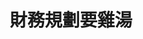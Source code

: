 ---
title: 財務規劃要雞湯
description: 正能量不一定行!但偶爾來點正能量就行!
image: cover.png

# Badge style
style:
    background: 
    color: 
---